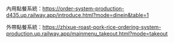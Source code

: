 內用點餐系統：https://order-system-production-d435.up.railway.app/introduce.html?mode=dinein&table=1    

外帶點餐系統：https://zhixue-roast-pork-rice-ordering-system-production.up.railway.app/mainmenu_takeout.html?mode=takeout
